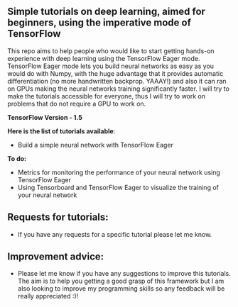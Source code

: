 ## Simple tutorials on deep learning, aimed for beginners, using the imperative mode of TensorFlow

This repo aims to help people who would like to start getting hands-on experience with deep learning using the TensorFlow Eager mode. TensorFlow Eager mode lets you build neural networks as easy as you would do with Numpy, with the huge advantage that it provides automatic differentiation (no more handwritten backprop. YAAAY!) and also it can ran on GPUs making the neural networks training significantly faster.
I will try to make the tutorials accessible for everyone, thus I will try to work on problems that do not require a GPU to work on.

**TensorFlow Version - 1.5**

**Here is the list of tutorials available**:
* Build a simple neural network with TensorFlow Eager

**To do:**
* Metrics for monitoring the performance of your neural network using TensorFlow Eager
* Using Tensorboard and TensorFlow Eager to visualize the training of your neural network 

Requests for tutorials:
----
* If you have any requests for a specific tutorial please let me know.

Improvement advice:
----
* Please let me know if you have any suggestions to improve this tutorials. The aim is to help you getting a good grasp of this framework but I am also looking to improve my programming skills so any feedback will be really appreciated :)! 
